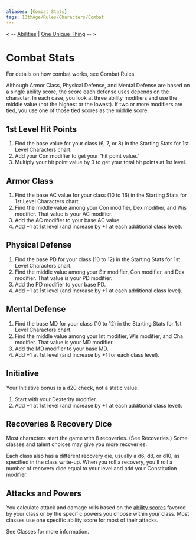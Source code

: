 ```yaml
---
aliases: [Combat Stats]
tags: 13thAge/Rules/Characters/Combat
---
```



< -- [Abilities](3%20Character%20Rules/3%20Abilities.md) | [One Unique Thing](3%20Character%20Rules/5%20One%20Unique%20Thing.md) -- >

# Combat Stats
For details on how combat works, see Combat Rules.

Although Armor Class, Physical Defense, and Mental Defense are based on a single ability score, the score each defense uses depends on the character. In each case, you look at three ability modifiers and use the middle value (not the highest or the lowest). If two or more modifiers are tied, you use one of those tied scores as the middle score.

## 1st Level Hit Points
1. Find the base value for your class (6, 7, or 8) in the Starting Stats for 1st Level Characters chart.
2. Add your Con modifier to get your “hit point value.”
3. Multiply your hit point value by 3 to get your total hit points at 1st level.

## Armor Class
1.  Find the base AC value for your class (10 to 16) in the Starting Stats for 1st Level Characters chart.
2.  Find the middle value among your Con modifier, Dex modifier, and Wis modifier. That value is your AC modifier.
3.  Add the AC modifier to your base AC value.
4.  Add +1 at 1st level (and increase by +1 at each additional class level).

## Physical Defense
1. Find the base PD for your class (10 to 12) in the Starting Stats for 1st Level Characters chart.
2. Find the middle value among your Str modifier, Con modifier, and Dex modifier. That value is your PD modifier.
3. Add the PD modifier to your base PD.
4. Add +1 at 1st level (and increase by +1 at each additional class level).

## Mental Defense
1. Find the base MD for your class (10 to 12) in the Starting Stats for 1st Level Characters chart.
2. Find the middle value among your Int modifier, Wis modifier, and Cha modifier. That value is your MD modifier.
3. Add the MD modifier to your base MD.
4. Add +1 at 1st level (and increase by +1 for each class level).

## Initiative
Your Initiative bonus is a d20 check, not a static value.
1. Start with your Dexterity modifier.
2. Add +1 at 1st level (and increase by +1 at each additional class level).

## Recoveries & Recovery Dice
Most characters start the game with 8 recoveries. (See Recoveries.) Some classes and talent choices may give you more recoveries.

Each class also has a different recovery die, usually a d6, d8, or d10, as specified in the class write-up. When you roll a recovery, you’ll roll a number of recovery dice equal to your level and add your Constitution modifier.

## Attacks and Powers
You calculate attack and damage rolls based on the [ability scores](3%20Character%20Rules/3%20Abilities.md) favored by your class or by the specific powers you choose within your class. Most classes use one specific ability score for most of their attacks. 

See Classes for more information.